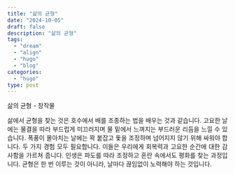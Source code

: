 ```yaml
---
title: "삶의 균형"
date: "2024-10-05"
draft: false
description: "삶의 균형"
tags:
  - "dream"
  - "align"
  - "hugo"
  - "blog"
categories:
  - "hugo"
type: post
---
```


삶의 균형 - 창작물 

<!--more-->
<div style="text-align: justify"> 
삶에서 균형을 찾는 것은 호수에서 배를 조종하는 법을 배우는 것과 같습니다. 고요한 날에는 물결을 따라 부드럽게 미끄러지며 물 밑에서 느껴지는 부드러운 리듬을 느낄 수 있습니다. 폭풍이 몰아치는 날에는 꽉 붙잡고 돛을 조정하며 넘어지지 않기 위해 싸워야 합니다. 두 가지 경험 모두 필요합니다. 이들은 우리에게 회복력과 고요한 순간에 대한 감사함을 가르쳐 줍니다. 인생은 파도를 따라 조정하고 혼란 속에서도 평화를 찾는 과정입니다. 균형은 한 번 이루는 것이 아니라, 날마다 끊임없이 노력해야 하는 것입니다.
 </div>

